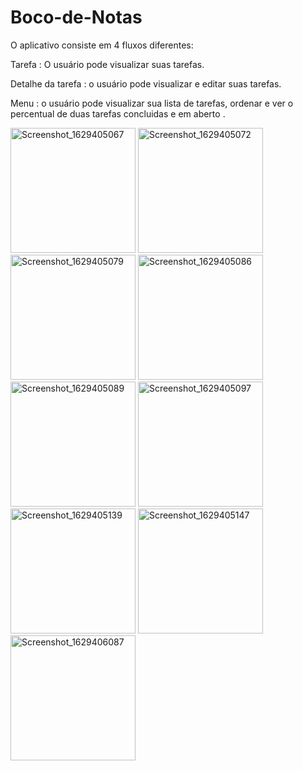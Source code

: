 # Boco-de-Notas

O aplicativo consiste em 4 fluxos diferentes:

Tarefa : O usuário pode visualizar suas tarefas.

Detalhe da tarefa : o usuário pode visualizar e editar suas tarefas.

Menu : o usuário pode visualizar sua lista de tarefas, ordenar e ver o percentual de duas tarefas concluidas e em aberto .


<img width="200" alt="Screenshot_1629405067" src="https://user-images.githubusercontent.com/49947803/130140078-1add6743-e50c-4a13-8f0d-05c390f77f14.png"> <img width="200" alt="Screenshot_1629405072" src="https://user-images.githubusercontent.com/49947803/130140080-f090517c-f3b8-481b-86bb-756217e38642.png">
<img width="200" alt="Screenshot_1629405079" src="https://user-images.githubusercontent.com/49947803/130140083-5218ef15-8a5f-46a1-ac6f-494e7d51d97f.png">
<img width="200" alt="Screenshot_1629405086" src="https://user-images.githubusercontent.com/49947803/130140086-a8790a1c-fc26-4784-8029-d8d2a44984a0.png">
<img width="200" alt="Screenshot_1629405089" src="https://user-images.githubusercontent.com/49947803/130140090-15612b2f-f95d-4d3d-9a4d-76e258563d6b.png">
<img width="200" alt="Screenshot_1629405097" src="https://user-images.githubusercontent.com/49947803/130140091-15dc95db-57ec-4b14-b370-de524483d549.png">
<img width="200" alt="Screenshot_1629405139" src="https://user-images.githubusercontent.com/49947803/130140093-01721f33-3a85-48c9-ab05-418eca3e0afd.png">
<img width="200" alt="Screenshot_1629405147" src="https://user-images.githubusercontent.com/49947803/130140097-a249b511-a1dc-4a42-abaf-dbd7c77c7202.png">
<img width="200" alt="Screenshot_1629406087" src="https://user-images.githubusercontent.com/49947803/130141973-9fafea57-4e52-486d-b073-413ea0a3a0f7.png">

